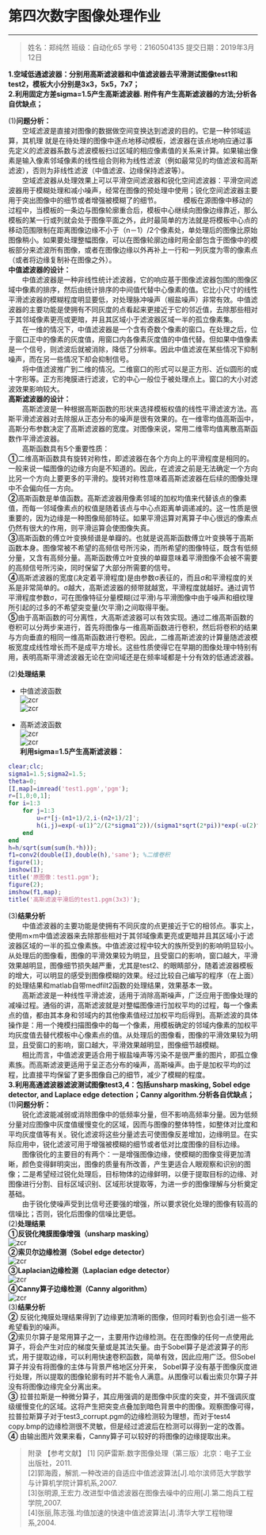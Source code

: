 # **第四次数字图像处理作业**
------
                                 

>姓名：郑纯然
 班级：自动化65
 学号：2160504135
 提交日期：2019年3月12日

**1.空域低通滤波器：分别用高斯滤波器和中值滤波器去平滑测试图像test1和test2，模板大小分别是3x3，5x5，7x7；**<br/>
**2.利用固定方差sigma=1.5产生高斯滤波器. 附件有产生高斯滤波器的方法;分析各自优缺点；**

(1)**问题分析：**<br/>
&emsp;&emsp;空域滤波是直接对图像的数据做空间变换达到滤波的目的。它是一种邻域运算，其机理 就是在待处理的图像中逐点地移动模板，滤波器在该点地响应通过事先定义的滤波器系数与滤波模板扫过区域的相应像素值的关系来计算。如果输出像素是输入像素邻域像素的线性组合则称为线性滤波（例如最常见的均值滤波和高斯滤波），否则为非线性滤波（中值滤波、边缘保持滤波等）。<br/>
&emsp;&emsp;空域滤波器从处理效果上可以平滑空间滤波器和锐化空间滤波器：平滑空间滤波器用于模糊处理和减小噪声，经常在图像的预处理中使用；锐化空间滤波器主要用于突出图像中的细节或者增强被模糊了的细节。&emsp;
&emsp;&emsp;模板在源图像中移动的过程中，当模板的一条边与图像轮廓重合后，模板中心继续向图像边缘靠近，那么模板的某一行或列就会处于图像平面之外，此时最简单的方法就是将模板中心点的移动范围限制在距离图像边缘不小于（n－1）/2个像素处，单处理后的图像比原始图像稍小。如果要处理整幅图像，可以在图像轮廓边缘时用全部包含于图像中的模板部分来滤波所有图像，或者在图像边缘以外再补上一行和一列灰度为零的像素点（或者将边缘复制补在图像之外）。<br/>
**中值滤波器的设计：**<br/>
&emsp;&emsp;中值滤波器是一种非线性统计滤波器，它的响应基于图像滤波器包围的图像区域中像素的排序，然后由统计排序的中间值代替中心像素的值。它比小尺寸的线性平滑滤波器的模糊程度明显要低，对处理脉冲噪声（椒盐噪声）非常有效。中值滤波器的主要功能是使拥有不同灰度的点看起来更接近于它的邻近值，去除那些相对于其邻域像素更亮或更暗，并且其区域小于滤波器区域一半的孤立像素集。<br/>
&emsp;&emsp;在一维的情况下，中值滤波器是一个含有奇数个像素的窗口。在处理之后，位于窗口正中的像素的灰度值，用窗口内各像素灰度值的中值代替。但如果中值像素是一个信号，则滤波后就被消除，降低了分辨率。因此中值滤波在某些情况下抑制噪声，而在另一些情况下却会抑制信号。<br/>
&emsp;&emsp;将中值滤波推广到二维的情况。二维窗口的形式可以是正方形、近似圆形的或十字形等。正方形掩膜进行滤波，它的中心一般位于被处理点上。窗口的大小对滤波效果影响较大。<br/>
**高斯滤波器的设计：**<br/>
&emsp;&emsp;高斯滤波是一种根据高斯函数的形状来选择模板权值的线性平滑滤波方法。高斯平滑滤波器对去除服从正态分布的噪声是很有效果的。在一维零均值高斯函中，高斯分布参数决定了高斯滤波器的宽度。对图像来说，常用二维零均值离散高斯函数作平滑滤波器。<br/>
 &emsp;&emsp;高斯函数具有5个重要性质：<br/>
 **①**二维高斯函数具有旋转对称性，即滤波器在各个方向上的平滑程度是相同的。一般来说一幅图像的边缘方向是不知道的。因此，在滤波之前是无法确定一个方向比另一个方向上要更多的平滑的。旋转对称性意味着高斯滤波器在后续的图像处理中不会偏向任一方向。<br/>
 **②**高斯函数是单值函数。高斯滤波器用像素邻域的加权均值来代替该点的像素值，而每一邻域像素点的权值是随着该点与中心点距离单调递减的。这一性质是很重要的，因为边缘是一种图像局部特征。如果平滑运算对离算子中心很远的像素点仍然有很大的作用，则平滑运算会使图像失真。<br/>
 **③**高斯函数的傅立叶变换频谱是单瓣的。也就是说高斯函数傅立叶变换等于高斯函数本身。图像常被不希望的高频信号所污染，而所希望的图像特征，既含有低频分量，又含有高频分量。高斯函数傅立叶变换的单瓣意味着平滑图像不会被不需要的高频信号所污染，同时保留了大部分所需要的信号。<br/>
 **④**高斯滤波器的宽度(决定着平滑程度)是由参数σ表征的，而且σ和平滑程度的关系是非常简单的。σ越大，高斯滤波器的频带就越宽，平滑程度就越好。通过调节平滑程度参数σ，可在图像特征分量模糊(过平滑)与平滑图像中由于噪声和细纹理所引起的过多的不希望突变量(欠平滑)之间取得平衡。<br/>
 **⑤**由于高斯函数的可分离性，大高斯滤波器可以有效实现。通过二维高斯函数的卷积可以分两步来进行，首先将图像与一维高斯函数进行卷积，然后将卷积的结果与方向垂直的相同一维高斯函数进行卷积。因此，二维高斯滤波的计算量随滤波模板宽度成线性增长而不是成平方增长。这些性质使得它在早期的图像处理中特别有用，表明高斯平滑滤波器无论在空间域还是在频率域都是十分有效的低通滤波器。<br/>


(2)**处理结果**<br/>

 - 中值滤波函数<br/>
![zcr](https://github.com/xuankuzcr/hw4/blob/master/1.png)<br/>
![zcr](https://github.com/xuankuzcr/hw4/blob/master/2.png)<br/>


 - 高斯滤波函数<br/>
![zcr](https://github.com/xuankuzcr/hw4/blob/master/untitled.png)<br/>
![zcr](https://github.com/xuankuzcr/hw4/blob/master/3.png)<br/>
**利用sigma=1.5产生高斯滤波器：**
```matlab
clear;clc;
sigma1=1.5;sigma2=1.5;
theta=0;  
[I,map]=imread('test1.pgm','pgm');     
r=[1,0;0,1]; 
for i=1:3     
    for j=1:3       
        u=r*[j-(n1+1)/2,i-(n2+1)/2]'; 
        h(i,j)=exp(-u(1)^2/(2*sigma1^2))/(sigma1*sqrt(2*pi))*exp(-u(2)^2/(2 *sigma2^2))/(sigma2*sqrt(2*pi));           
    end
end
h=h/sqrt(sum(sum(h.*h)));
f1=conv2(double(I),double(h),'same'); %二维卷积
figure(1);  
imshow(I);
title('原图像：test1.pgm'); 
figure(2); 
imshow(f1,map);
title('高斯滤波平滑后的test1.pgm(3x3)'); 
```

(3)**结果分析**<br/>
&emsp;&emsp;中值滤波器的主要功能是使拥有不同灰度的点更接近于它的相邻点。事实上，使用m×m中值滤波器来去除那些相对于其邻域像素更亮或更暗并且其区域小于滤波器区域的一半的孤立像素族。中值滤波过程中较大的族所受到的影响明显较小。从处理后的图像看，图像的平滑效果较为明显，且受窗口的影响，窗口越大，平滑效果越明显，图像细节损失越严重，尤其是test2、的眼睛部分，随着滤波器模板的增大，可以明显的感受到图像模糊的效果。经过比较自己编写的程序（在上面）的处理结果和matlab自带medfilt2函数的处理结果，效果基本一致。<br/>
&emsp;&emsp;高斯滤波是一种线性平滑滤波，适用于消除高斯噪声，广泛应用于图像处理的减噪过程。通俗的讲，高斯滤波就是对整幅图像进行加权平均的过程，每一个像素点的值，都由其本身和邻域内的其他像素值经过加权平均后得到。高斯滤波的具体操作是：用一个掩模扫描图像中的每一个像素，用模板确定的邻域内像素的加权平均灰度值去替代模板中心像素点的值。从处理后的图像看，图像的平滑效果较为明显，且受窗口的影响，窗口越大，平滑效果越明显，图像细节越模糊。<br/>
&emsp;&emsp;相比而言，中值滤波更适合用于椒盐噪声等污染不是很严重的图片，即孤立像素族。而高斯滤波更适用于呈正态分布的噪声，高斯噪声。由于是加权平均的过程，比直接平均保留了更多图像自己的细节，减少了模糊的程度。<br/>
**3.利用高通滤波器滤波测试图像test3,4：包括unsharp masking, Sobel edge detector, and Laplace edge detection；Canny algorithm.分析各自优缺点；**<br/>
(1)**问题分析：**<br/>
&emsp;&emsp;锐化滤波能减弱或消除图像中的低频率分量，但不影响高频率分量。因为低频分量对应图像中灰度值缓慢变化的区域，因而与图像的整体特性，如整体对比度和平均灰度值等有关。锐化滤波将这些分量滤去可使图像反差增加，边缘明显。在实际应用中，锐化滤波可用于增强被模糊的细节或者低对比度图像的目标边缘。<br/>
&emsp;&emsp;图像锐化的主要目的有两个：一是增强图像边缘，使模糊的图像变得更加清晰，颜色变得鲜明突出，图像的质量有所改善，产生更适合人眼观察和识别的图像；二是希望经过锐化处理后，目标物体的边缘鲜明，以便于提取目标的边缘、对图像进行分割、目标区域识别、区域形状提取等，为进一步的图像理解与分析奠定基础。<br/>
&emsp;&emsp;由于锐化使噪声受到比信号还要强的增强，所以要求锐化处理的图像有较高的信噪比；否则，锐化后图像的信噪比更低。<br/>
(2)**处理结果**<br/>
**①反锐化掩膜图像增强（unsharp masking）**<br/>
![zcr](https://github.com/xuankuzcr/hw4/blob/master/unsharp.png)<br/>
**②索贝尔边缘检测（Sobel edge detector）**<br/>
![zcr](https://github.com/xuankuzcr/hw4/blob/master/sobel2.png)<br/>
**③Laplacian边缘检测（Laplacian edge detector）**<br/>
![zcr](https://github.com/xuankuzcr/hw4/blob/master/lalpace.png)<br/>
**④Canny算子边缘检测（Canny algorithm）**<br/>
![zcr](https://github.com/xuankuzcr/hw4/blob/master/Canny.png)<br/>
(3)**结果分析**<br/>
**②**	反锐化掩膜处理结果得到了边缘更加清晰的图像，但同时看到也会引进一些不希望看到的噪声。<br/>
**②**索贝尔算子是常用算子之一，主要用作边缘检测。在在图像的任何一点使用此算子，将会产生对应的梯度矢量或是其法矢量。由于Sobel算子是滤波算子的形式，用于提取边缘，可以利用快速卷积函数，简单有效，因此应用广泛。但Sobel算子并没有将图像的主体与背景严格地区分开来， Sobel算子没有基于图像灰度进行处理，所以提取的图像轮廓有时并不能令人满意。从图像可以看出索贝尔算子并没有将图像边缘完全分离出来。<br/>
**③**	拉普拉斯是一种微分算子，其应用强调的是图像中灰度的突变，并不强调灰度级缓慢变化的区域。这将产生把突变点叠加到暗色背景中的图像。观察图像可得，拉普拉斯算子对于test3_corrupt.pgm的边缘检测较为理想，而对于test4 copy.bmp的边缘检测很不灵敏，但是经过滤波后在检测可以得到一定的改善。<br/>
**④**	由输出图片效果来看，Canny算子可以较好的将图像的边缘提取出来。<br/>
> 附录
【参考文献】
[1] 冈萨雷斯.数字图像处理（第三版）北京：电子工业出版社，2011.<br/>
[2]郭海霞，解凯.一种改进的自适应中值滤波算法[J].哈尔滨师范大学数学与计算机学院计算机系,2007.<br/>
[3]张明源,王宏力.改进型中值滤波器在图像去噪中的应用[J].第二炮兵工程学院,2007.<br/>
[4]张丽,陈志强.均值加速的快速中值滤波算法[J].清华大学工程物理系,2004.<br/>





